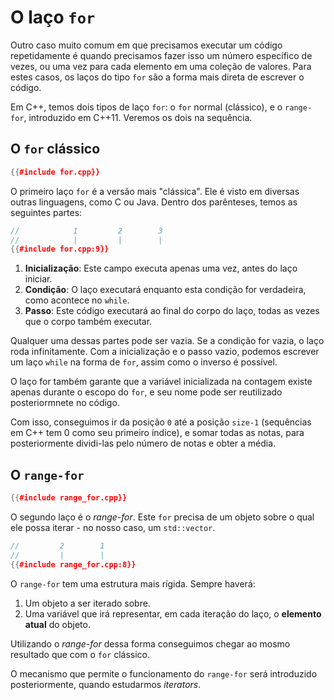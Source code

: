 O laço `for`
============

Outro caso muito comum em que precisamos executar um código repetidamente é
quando precisamos fazer isso um número específico de vezes, ou uma vez para
cada elemento em uma coleção de valores. Para estes casos, os laços do tipo
`for` são a forma mais direta de escrever o código.

Em C++, temos dois tipos de laço `for`: o `for` normal (clássico), e o
`range-for`, introduzido em C++11. Veremos os dois na sequência.


O `for` clássico
----------------

```cpp
{{#include for.cpp}}
```

O primeiro laço `for` é a versão mais "clássica". Ele é visto em diversas outras
linguagens, como C ou Java. Dentro dos parênteses, temos as seguintes partes:

```cpp
//            1         2        3
//            |         |        |
{{#include for.cpp:9}}
```

1. **Inicialização**: Este campo executa apenas uma vez, antes do laço
   iniciar.
2. **Condição**: O laço executará enquanto esta condição for verdadeira,
   como acontece no `while`.
3. **Passo**: Este código executará ao final do corpo do laço, todas as
   vezes que o corpo também executar.

Qualquer uma dessas partes pode ser vazia. Se a condição for vazia, o
laço roda infinitamente. Com a inicialização e o passo vazio, podemos escrever
um laço `while` na forma de `for`, assim como o inverso é possível.

O laço for também garante que a variável inicializada na contagem existe apenas
durante o escopo do `for`, e seu nome pode ser reutilizado posteriormnete no
código.

Com isso, conseguimos ir da posição `0` até a posição `size-1` (sequências em
C++ tem 0 como seu primeiro índice), e somar todas as notas, para
posteriormente dividi-las pelo número de notas e obter a média.


O `range-for`
-------------

```cpp
{{#include range_for.cpp}}
```

O segundo laço é o _range-for_. Este `for` precisa de um objeto
sobre o qual ele possa iterar - no nosso caso, um `std::vector`.

```cpp
//         2        1
//         |        |
{{#include range_for.cpp:8}}
```

O `range-for` tem uma estrutura mais rígida. Sempre haverá:

1. Um objeto a ser iterado sobre.
2. Uma variável que irá representar, em cada iteração do laço, o **elemento
   atual** do objeto.

Utilizando o _range-for_ dessa forma conseguimos chegar ao mosmo resultado que
com o `for` clássico.

O mecanismo que permite o funcionamento do `range-for` será introduzido
posteriormente, quando estudarmos _iterators_.
